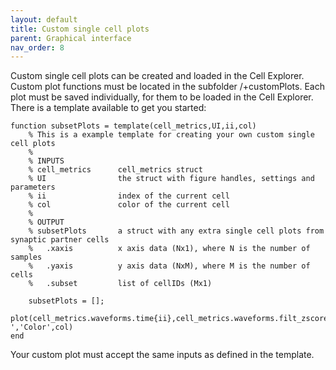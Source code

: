 ```yaml
---
layout: default
title: Custom single cell plots
parent: Graphical interface
nav_order: 8
---
```

Custom single cell plots can be created and loaded in the Cell Explorer. Custom plot functions must be located in the subfolder /+customPlots. Each plot must be saved individually, for them to be loaded in the Cell Explorer. There is a template available to get you started:

<pre><code>function subsetPlots = template(cell_metrics,UI,ii,col)
    % This is a example template for creating your own custom single cell plots
    %
    % INPUTS
    % cell_metrics      cell_metrics struct
    % UI                the struct with figure handles, settings and parameters
    % ii                index of the current cell
    % col               color of the current cell
    %
    % OUTPUT
    % subsetPlots       a struct with any extra single cell plots from synaptic partner cells
    %   .xaxis          x axis data (Nx1), where N is the number of samples 
    %   .yaxis          y axis data (NxM), where M is the number of cells
    %   .subset         list of cellIDs (Mx1)

    subsetPlots = [];
    plot(cell_metrics.waveforms.time{ii},cell_metrics.waveforms.filt_zscored(:,ii),'-','Color',col)
end</code></pre>

Your custom plot must accept the same inputs as defined in the template.
